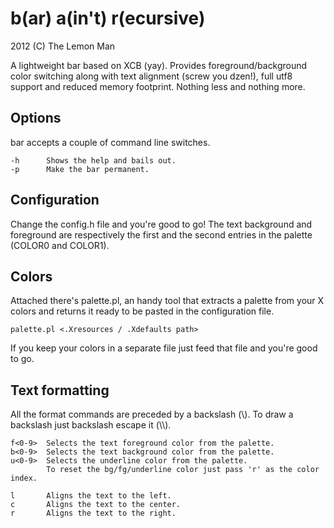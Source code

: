b(ar) a(in't) r(ecursive)
=========================
2012 (C) The Lemon Man

A lightweight bar based on XCB (yay). Provides foreground/background color
switching along with text alignment (screw you dzen!), full utf8 support
and reduced memory footprint. Nothing less and nothing more.

Options
-------
bar accepts a couple of command line switches.

```
-h      Shows the help and bails out.
-p      Make the bar permanent.
```

Configuration
-------------
Change the config.h file and you're good to go!
The text background and foreground are respectively the first and the second
entries in the palette (COLOR0 and COLOR1).

Colors
------
Attached there's palette.pl, an handy tool that extracts a palette from your
X colors and returns it ready to be pasted in the configuration file.

```
palette.pl <.Xresources / .Xdefaults path>
```

If you keep your colors in a separate file just feed that file and you're good
to go.

Text formatting
---------------
All the format commands are preceded by a backslash (\\). 
To draw a backslash just backslash escape it (\\\\). 

```
f<0-9>  Selects the text foreground color from the palette.
b<0-9>  Selects the text background color from the palette.
u<0-9>  Selects the underline color from the palette.
        To reset the bg/fg/underline color just pass 'r' as the color index.

l       Aligns the text to the left.
c       Aligns the text to the center.
r       Aligns the text to the right.
```
